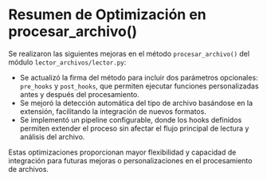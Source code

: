 # Resumen de Optimización en procesar_archivo()

Se realizaron las siguientes mejoras en el método `procesar_archivo()` del módulo `lector_archivos/lector.py`:

- Se actualizó la firma del método para incluir dos parámetros opcionales: `pre_hooks` y `post_hooks`, que permiten ejecutar funciones personalizadas antes y después del procesamiento.
- Se mejoró la detección automática del tipo de archivo basándose en la extensión, facilitando la integración de nuevos formatos.
- Se implementó un pipeline configurable, donde los hooks definidos permiten extender el proceso sin afectar el flujo principal de lectura y análisis del archivo.

Estas optimizaciones proporcionan mayor flexibilidad y capacidad de integración para futuras mejoras o personalizaciones en el procesamiento de archivos.
